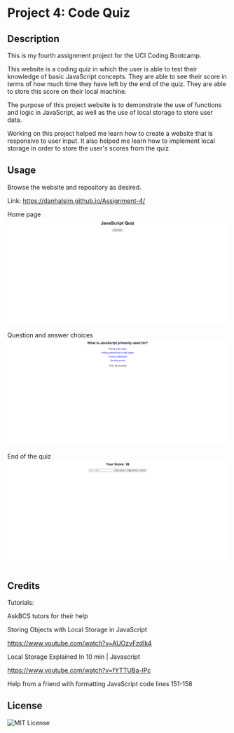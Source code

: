 # Project 4: Code Quiz

## Description

This is my fourth assignment project for the UCI Coding Bootcamp.

This website is a coding quiz in which the user is able to test their knowledge of basic JavaScript concepts. They are able to see their score in terms of how much time they have left by the end of the quiz. They are able to store this score on their local machine.

The purpose of this project website is to demonstrate the use of functions and logic in JavaScript, as well as the use of local storage to store user data.

Working on this project helped me learn how to create a website that is responsive to user input. It also helped me learn how to implement local storage in order to store the user's scores from the quiz.

## Usage

Browse the website and repository as desired.

Link: https://danhalsim.github.io/Assignment-4/

Home page
![website screenshot](assets\screenshot-home.png)

Question and answer choices
![website screenshot](assets\screenshot-question.png)

End of the quiz
![website screenshot](assets\screenshot-end.png)

## Credits

Tutorials:

AskBCS tutors for their help

Storing Objects with Local Storage in JavaScript

https://www.youtube.com/watch?v=AUOzvFzdIk4

Local Storage Explained In 10 min | Javascript

https://www.youtube.com/watch?v=fYTTUBa-lPc

Help from a friend with formatting JavaScript code lines 151-158

## License

![MIT License](LICENSE)